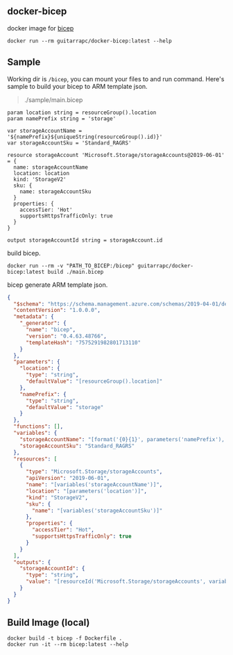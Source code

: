 ## docker-bicep

docker image for [bicep](https://github.com/Azure/bicep)

```shell
docker run --rm guitarrapc/docker-bicep:latest --help
```

## Sample

Working dir is `/bicep`, you can mount your files to and run command.
Here's sample to build your bicep to ARM template json.

> ./sample/main.bicep
```bicep
param location string = resourceGroup().location
param namePrefix string = 'storage'

var storageAccountName = '${namePrefix}${uniqueString(resourceGroup().id)}'
var storageAccountSku = 'Standard_RAGRS'

resource storageAccount 'Microsoft.Storage/storageAccounts@2019-06-01' = {
  name: storageAccountName
  location: location
  kind: 'StorageV2'
  sku: {
    name: storageAccountSku
  }
  properties: {
    accessTier: 'Hot'
    supportsHttpsTrafficOnly: true
  }
}

output storageAccountId string = storageAccount.id
```

build bicep.

```shell
docker run --rm -v "PATH_TO_BICEP:/bicep" guitarrapc/docker-bicep:latest build ./main.bicep
```

bicep generate ARM template json.

```json
{
  "$schema": "https://schema.management.azure.com/schemas/2019-04-01/deploymentTemplate.json#",
  "contentVersion": "1.0.0.0",
  "metadata": {
    "_generator": {
      "name": "bicep",
      "version": "0.4.63.48766",
      "templateHash": "7575291982801713110"
    }
  },
  "parameters": {
    "location": {
      "type": "string",
      "defaultValue": "[resourceGroup().location]"
    },
    "namePrefix": {
      "type": "string",
      "defaultValue": "storage"
    }
  },
  "functions": [],
  "variables": {
    "storageAccountName": "[format('{0}{1}', parameters('namePrefix'), uniqueString(resourceGroup().id))]",
    "storageAccountSku": "Standard_RAGRS"
  },
  "resources": [
    {
      "type": "Microsoft.Storage/storageAccounts",
      "apiVersion": "2019-06-01",
      "name": "[variables('storageAccountName')]",
      "location": "[parameters('location')]",
      "kind": "StorageV2",
      "sku": {
        "name": "[variables('storageAccountSku')]"
      },
      "properties": {
        "accessTier": "Hot",
        "supportsHttpsTrafficOnly": true
      }
    }
  ],
  "outputs": {
    "storageAccountId": {
      "type": "string",
      "value": "[resourceId('Microsoft.Storage/storageAccounts', variables('storageAccountName'))]"
    }
  }
}
```

## Build Image (local)

```shell
docker build -t bicep -f Dockerfile .
docker run -it --rm bicep:latest --help
```
